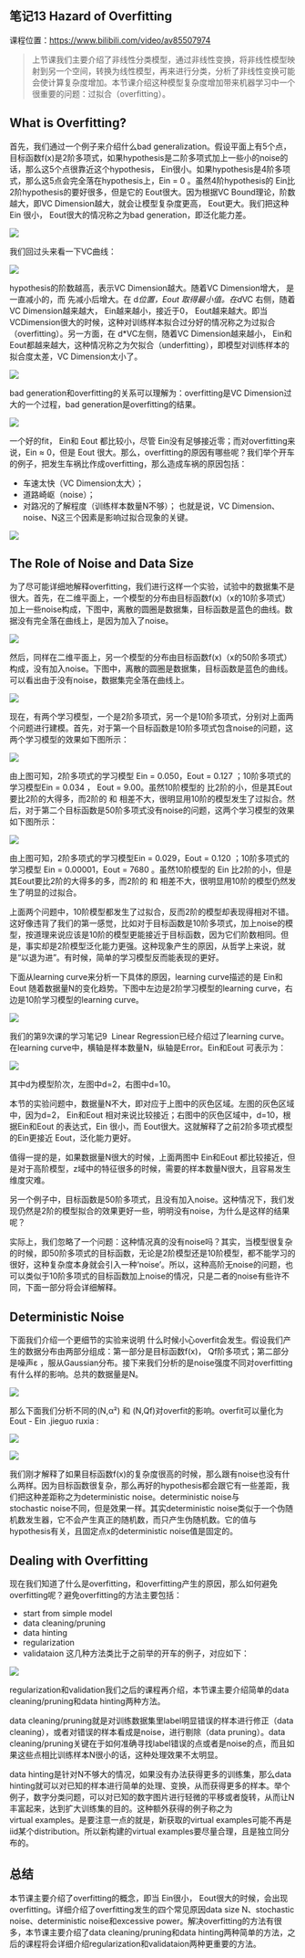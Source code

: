 ## 笔记13 Hazard of Overfitting
课程位置：https://www.bilibili.com/video/av85507974

>上节课我们主要介绍了非线性分类模型，通过非线性变换，将非线性模型映射到另一个空间，转换为线性模型，再来进行分类，分析了非线性变换可能会使计算复杂度增加。本节课介绍这种模型复杂度增加带来机器学习中一个很重要的问题：过拟合（overfitting）。  

## What is Overfitting?

首先，我们通过一个例子来介绍什么bad generalization。假设平面上有5个点，目标函数f(x)是2阶多项式，如果hypothesis是二阶多项式加上一些小的noise的话，那么这5个点很靠近这个hypothesis， Ein很小。如果hypothesis是4阶多项式，那么这5点会完全落在hypothesis上，Ein = 0 。虽然4阶hypothesis的 Ein比2阶hypothesis的要好很多，但是它的 Eout很大。因为根据VC Bound理论，阶数越大，即VC Dimension越大，就会让模型复杂度更高， Eout更大。我们把这种 Ein 很小， Eout很大的情况称之为bad generation，即泛化能力差。  

![](assets/markdown-img-paste-20200407101629479.png)  

我们回过头来看一下VC曲线：

![](assets/markdown-img-paste-20200407101648390.png)  

hypothesis的阶数越高，表示VC Dimension越大。随着VC Dimension增大， 是一直减小的，而 先减小后增大。在 d*位置，Eout 取得最小值。在d*VC 右侧，随着VC Dimension越来越大， Ein越来越小，接近于0， Eout越来越大。即当VCDimension很大的时候，这种对训练样本拟合过分好的情况称之为过拟合（overfitting）。另一方面，在 d*VC左侧，随着VC Dimension越来越小， Ein和Eout都越来越大，这种情况称之为欠拟合（underfitting），即模型对训练样本的拟合度太差，VC Dimension太小了。  

![](assets/markdown-img-paste-2020040710184368.png)  

bad generation和overfitting的关系可以理解为：overfitting是VC Dimension过大的一个过程，bad generation是overfitting的结果。  

![](assets/markdown-img-paste-20200407101903882.png)  

一个好的fit， Ein和 Eout 都比较小，尽管 Ein没有足够接近零；而对overfitting来说，Ein ≈ 0，但是 Eout 很大。那么，overfitting的原因有哪些呢？我们举个开车的例子，把发生车祸比作成overfitting，那么造成车祸的原因包括：  

- 车速太快（VC Dimension太大）；
- 道路崎岖（noise）；
- 对路况的了解程度（训练样本数量N不够）；
也就是说，VC Dimension、noise、N这三个因素是影响过拟合现象的关键。  

![](assets/markdown-img-paste-20200407102119263.png)  

## The Role of Noise and Data Size

为了尽可能详细地解释overfitting，我们进行这样一个实验，试验中的数据集不是很大。首先，在二维平面上，一个模型的分布由目标函数f(x)（x的10阶多项式）加上一些noise构成，下图中，离散的圆圈是数据集，目标函数是蓝色的曲线。数据没有完全落在曲线上，是因为加入了noise。  

![](assets/markdown-img-paste-20200407102153245.png)  

然后，同样在二维平面上，另一个模型的分布由目标函数f(x)（x的50阶多项式）构成，没有加入noise。下图中，离散的圆圈是数据集，目标函数是蓝色的曲线。可以看出由于没有noise，数据集完全落在曲线上。  

![](assets/markdown-img-paste-2020040710221119.png)  

现在，有两个学习模型，一个是2阶多项式，另一个是10阶多项式，分别对上面两个问题进行建模。首先，对于第一个目标函数是10阶多项式包含noise的问题，这两个学习模型的效果如下图所示：  

![](assets/markdown-img-paste-20200407102232532.png)  

由上图可知，2阶多项式的学习模型 Ein = 0.050，Eout = 0.127 ；10阶多项式的学习模型Ein = 0.034 ， Eout = 9.00。虽然10阶模型的 比2阶的小，但是其Eout要比2阶的大得多，而2阶的 和 相差不大，很明显用10阶的模型发生了过拟合。然后，对于第二个目标函数是50阶多项式没有noise的问题，这两个学习模型的效果如下图所示：  

![](assets/markdown-img-paste-20200407102438739.png)  

由上图可知，2阶多项式的学习模型Ein = 0.029，Eout = 0.120 ；10阶多项式的学习模型 Ein = 0.00001，Eout = 7680 。虽然10阶模型的 Ein 比2阶的小，但是其Eout要比2阶的大得多的多，而2阶的 和 相差不大，很明显用10阶的模型仍然发生了明显的过拟合。  

上面两个问题中，10阶模型都发生了过拟合，反而2阶的模型却表现得相对不错。这好像违背了我们的第一感觉，比如对于目标函数是10阶多项式，加上noise的模型，按道理来说应该是10阶的模型更能接近于目标函数，因为它们阶数相同。但是，事实却是2阶模型泛化能力更强。这种现象产生的原因，从哲学上来说，就是“以退为进”。有时候，简单的学习模型反而能表现的更好。  

下面从learning curve来分析一下具体的原因，learning curve描述的是 Ein和Eout 随着数据量N的变化趋势。下图中左边是2阶学习模型的learning curve，右边是10阶学习模型的learning curve。  

![](assets/markdown-img-paste-20200407102708148.png)  

我们的第9次课的学习笔记9 ­­ Linear Regression已经介绍过了learning curve。在learning curve中，横轴是样本数量N，纵轴是Error。Ein和Eout 可表示为：

![](assets/markdown-img-paste-20200407102806436.png)  

其中d为模型阶次，左图中d=2，右图中d=10。  

本节的实验问题中，数据量N不大，即对应于上图中的灰色区域。左图的灰色区域中，因为d=2， Ein和Eout 相对来说比较接近；右图中的灰色区域中，d=10，根据Ein和Eout 的表达式，Ein 很小，而 Eout很大。这就解释了之前2阶多项式模型的Ein更接近 Eout，泛化能力更好。  

值得一提的是，如果数据量N很大的时候，上面两图中 Ein和Eout 都比较接近，但是对于高阶模型，z域中的特征很多的时候，需要的样本数量N很大，且容易发生维度灾难。  

另一个例子中，目标函数是50阶多项式，且没有加入noise。这种情况下，我们发现仍然是2阶的模型拟合的效果更好一些，明明没有noise，为什么是这样的结果呢？  

实际上，我们忽略了一个问题：这种情况真的没有noise吗？其实，当模型很复杂的时候，即50阶多项式的目标函数，无论是2阶模型还是10阶模型，都不能学习的很好，这种复杂度本身就会引入一种‘noise’。所以，这种高阶无noise的问题，也可以类似于10阶多项式的目标函数加上noise的情况，只是二者的noise有些许不同，下面一部分将会详细解释。  

## Deterministic Noise

下面我们介绍一个更细节的实验来说明 什么时候小心overfit会发生。假设我们产生的数据分布由两部分组成：第一部分是目标函数f(x)， Qf阶多项式；第二部分是噪声ε ，服从Gaussian分布。接下来我们分析的是noise强度不同对overfitting有什么样的影响。总共的数据量是N。  

![](assets/markdown-img-paste-20200407103151376.png)  

那么下面我们分析不同的(N,α²) 和 (N,Qf)对overfit的影响。overfit可以量化为Eout - Ein .jieguo ruxia :

![](assets/markdown-img-paste-20200407103344236.png)

![](assets/markdown-img-paste-20200407103402521.png)  

我们刚才解释了如果目标函数f(x)的复杂度很高的时候，那么跟有noise也没有什么两样。因为目标函数很复杂，那么再好的hypothesis都会跟它有一些差距，我们把这种差距称之为deterministic noise。deterministic noise与stochastic noise不同，但是效果一样。其实deterministic noise类似于一个伪随机数发生器，它不会产生真正的随机数，而只产生伪随机数。它的值与hypothesis有关，且固定点x的deterministic noise值是固定的。  

## Dealing with Overfitting

现在我们知道了什么是overfitting，和overfitting产生的原因，那么如何避免overfitting呢？避免overfitting的方法主要包括：  
- start from simple model
- data cleaning/pruning
- data hinting
- regularization
- validataion
这几种方法类比于之前举的开车的例子，对应如下：  

![](assets/markdown-img-paste-20200407103526468.png)  

regularization和validation我们之后的课程再介绍，本节课主要介绍简单的data cleaning/pruning和data hinting两种方法。

data cleaning/pruning就是对训练数据集里label明显错误的样本进行修正（data cleaning），或者对错误的样本看成是noise，进行剔除（data pruning）。data cleaning/pruning关键在于如何准确寻找label错误的点或者是noise的点，而且如果这些点相比训练样本N很小的话，这种处理效果不太明显。

data hinting是针对N不够大的情况，如果没有办法获得更多的训练集，那么data hinting就可以对已知的样本进行简单的处理、变换，从而获得更多的样本。举个例子，数字分类问题，可以对已知的数字图片进行轻微的平移或者旋转，从而让N丰富起来，达到扩大训练集的目的。这种额外获得的例子称之为virtual examples。是要注意一点的就是，新获取的virtual examples可能不再是iid某个distribution。所以新构建的virtual examples要尽量合理，且是独立同分布的。  

## 总结

本节课主要介绍了overfitting的概念，即当 Ein很小， Eout很大的时候，会出现overfitting。详细介绍了overfitting发生的四个常见原因data size N、stochastic noise、deterministic noise和excessive power。解决overfitting的方法有很多，本节课主要介绍了data cleaning/pruning和data hinting两种简单的方法，之后的课程将会详细介绍regularization和validataion两种更重要的方法。  
